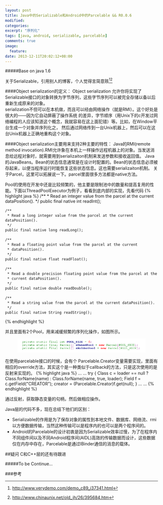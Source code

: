 ```yaml
---
layout: post
title: Java中的Serializable和Android中的Parcelable && R0.0.6
modified:
categories: 
excerpt: "序列化"
tags: [java, android, serializable, parcelable]
comments: true
image:
  feature:
date: 2013-12-11T20:02:12+08:00
---
```

#####Base on java 1.6

关于Serializable，引用别人的博客，个人觉得言简意赅[^1][^2]

####Object serialization的定义：
Object serialization 允许你将实现了Serializable接口的对象转换为字节序列，这些字节序列可以被完全存储以备以后重新生成原来的对象。  
serialization不但可以在本机做，而且可以经由网络操作（就是RMI）。这个好处是很大的——因为它自动屏蔽了操作系统 的差异，字节顺序（用Unix下的c开发过网络编程的人应该知道这个概念，我就容易在这上面犯错）等。比如，在Window平台生成一个对象并序列化之， 然后通过网络传到一台Unix机器上，然后可以在这台Unix机器上正确地重构这个对象。 

####Object serialization主要用来支持2种主要的特性： 
Java的RMI(remote method invocation).RMI允许象在本机上一样操作远程机器上的对象。当发送消息给远程对象时，就需要用到serializaiton机制来发送参数和接收返回值。 
Java的JavaBeans。Bean的状态信息通常是在设计时配置的。Bean的状态信息必须被存起来，以便当程序运行时能恢复这些状态信息。这也需要serializaiton机制。 
关于Parcel，这里可以拓展说一下。parcel里面很多方法都是native方法。


Pool的使用在开发中还是比较频繁的，他主要是限制池中的数量和提高复用的性能。下面以ThreadPoolExecutor为例子，看看到底内部的实现，先看代码
{% highlight java %}
 /**
     * Read an integer value from the parcel at the current dataPosition().
     */
    public final native int readInt();

    /**
     * Read a long integer value from the parcel at the current dataPosition().
     */
    public final native long readLong();

    /**
     * Read a floating point value from the parcel at the current
     * dataPosition().
     */
    public final native float readFloat();

    /**
     * Read a double precision floating point value from the parcel at the
     * current dataPosition().
     */
    public final native double readDouble();

    /**
     * Read a string value from the parcel at the current dataPosition().
     */
    public final native String readString();
{% endhighlight %}

并且里面有2个Pool，用来减缓频繁的序列化操作，如图所示。
<figure>
	<a href="/images/2013/12/01.png"><img src="/images/2013/12/01.png"></a>
</figure>
在使用parcelable接口的时候，会有个 Parcelable.Creator变量需要实现，里面有相应的override方法，其实这个是一种类似于callback的方法，只是这次使用的是反射来实现的。
{% highlight java %}
...
...
 try {
       Class c = loader == null ?
       Class.forName(name) : Class.forName(name, true, loader);
       Field f = c.getField("CREATOR");
       creator = (Parcelable.Creator)f.get(null);
       }
...
...
{% endhighlight %}

通过反射，获取静态变量的句柄，然后做相应操作。

Java层的代码不多，现在总结下他们的区别：

* Serializable的作用是为了保存对象的属性到本地文件、数据库、网络流、rmi以方便数据传输，当然这种传输可以是程序内的也可以是两个程序间的。
* Android的Parcelable的设计初衷是因为Serializable效率过慢，为了在程序内不同组件间以及不同Android程序间(AIDL)高效的传输数据而设计，这些数据仅在内存中存在，Parcelable是通过IBinder通信的消息的载体。

##疑问
C和C++层的还有待跟进

#####To be Continue…

###参考
[^1]: <http://www.verydemo.com/demo_c89_i37341.html>
[^2]: <http://www.chinaunix.net/old_jh/26/395684.htm>